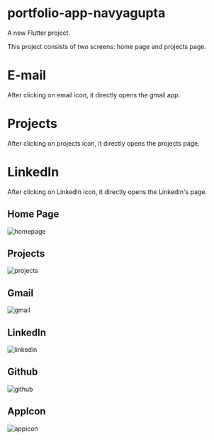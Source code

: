 # portfolio-app-navyagupta

A new Flutter project.

This project consists of two screens: home page and projects page.

# E-mail
After clicking on email icon, it directly opens the gmail app.

# Projects
After clicking on projects icon, it directly opens the projects page.

# LinkedIn
After clicking on LinkedIn icon, it directly opens the LinkedIn's page.

## Home Page
![homepage](https://user-images.githubusercontent.com/112862379/194360905-e69a7502-9d2c-4dee-b3f6-84b5e37b8acd.jpg)

## Projects
![projects](https://user-images.githubusercontent.com/112862379/194361223-9ce6dae6-27ec-4bb7-a528-a5a64fb1cbea.jpg)

## Gmail
![gmail](https://user-images.githubusercontent.com/112862379/194361267-f12231a1-14a0-4d7f-a940-8243d835d487.jpg)

## LinkedIn
![linkedin](https://user-images.githubusercontent.com/112862379/194361322-441091c7-9eee-4942-981c-d2066d3bab40.jpg)

## Github
![github](https://user-images.githubusercontent.com/112862379/194361358-4096b64f-15ba-4fb8-96d8-62b787510228.jpg)

## AppIcon
![appicon](https://user-images.githubusercontent.com/112862379/194362122-3d2528ee-ed30-4e0d-ae4a-6327ed92959f.jpg)


